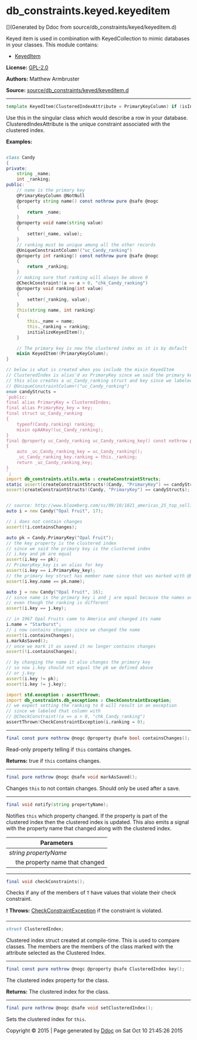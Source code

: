 # db_constraints.keyed.keyeditem

[](Generated by Ddoc from source/db_constraints/keyed/keyeditem.d)

Keyed item is used in combination with KeyedCollection to mimic databases in your classes.
This module contains:
  + [KeyedItem](#KeyedItem)

**License:**
[GPL-2.0](https://github.com/marmy28/db_constraints/blob/master/LICENSE)


**Authors:**
Matthew Armbruster


**Source:** [source/db_constraints/keyed/keyeditem.d](https://github.com/marmy28/db_constraints/tree/master/source/db_constraints/keyed/keyeditem.d)



***
<a name="KeyedItem" href="#KeyedItem"></a>
```d
template KeyedItem(ClusteredIndexAttribute = PrimaryKeyColumn) if (isInstanceOf!(UniqueConstraintColumn, ClusteredIndexAttribute))
```

Use this in the singular class which would describe a row in your
database. ClusteredIndexAttribute is the unique constraint associated with the clustered index.

**Examples:**


```d

class Candy
{
private:
    string _name;
    int _ranking;
public:
    // name is the primary key
    @PrimaryKeyColumn @NotNull
    @property string name() const nothrow pure @safe @nogc
    {
        return _name;
    }
    @property void name(string value)
    {
        setter(_name, value);
    }
    // ranking must be unique among all the other records
    @UniqueConstraintColumn!("uc_Candy_ranking")
    @property int ranking() const nothrow pure @safe @nogc
    {
        return _ranking;
    }
    // making sure that ranking will always be above 0
    @CheckConstraint!(a => a > 0, "chk_Candy_ranking")
    @property void ranking(int value)
    {
        setter(_ranking, value);
    }
    this(string name, int ranking)
    {
        this._name = name;
        this._ranking = ranking;
        initializeKeyedItem();
    }

    // The primary key is now the clustered index as it is by default
    mixin KeyedItem!(PrimaryKeyColumn);
}

// below is what is created when you include the mixin KeyedItem
// ClusteredIndex is alias'd as PrimaryKey since we said the primary key is our clustered index above.
// this also creates a uc_Candy_ranking struct and key since we labeled ranking with
// @UniqueConstraintColumn!("uc_Candy_ranking")
enum candyStructs =
`public:
final alias PrimaryKey = ClusteredIndex;
final alias PrimaryKey_key = key;
final struct uc_Candy_ranking
{
    typeof(Candy.ranking) ranking;
    mixin opAAKey!(uc_Candy_ranking);
}
final @property uc_Candy_ranking uc_Candy_ranking_key() const nothrow pure @safe @nogc
{
    auto _uc_Candy_ranking_key = uc_Candy_ranking();
    _uc_Candy_ranking_key.ranking = this._ranking;
    return _uc_Candy_ranking_key;
}
`;
import db_constraints.utils.meta : createConstraintStructs;
static assert(createConstraintStructs!(Candy, "PrimaryKey") == candyStructs);
assert(createConstraintStructs!(Candy, "PrimaryKey") == candyStructs);


// source: http://www.bloomberg.com/ss/09/10/1021_americas_25_top_selling_candies/10.htm
auto i = new Candy("Opal Fruit", 17);

// i does not contain changes
assert(!i.containsChanges);

auto pk = Candy.PrimaryKey("Opal Fruit");
// the key property is the clustered index
// since we said the primary key is the clustered index
// i.key and pk are equal
assert(i.key == pk);
// PrimaryKey_key is an alias for key
assert(i.key == i.PrimaryKey_key);
// the primary key struct has member name since that was marked with @PrimaryKeyColumn
assert(i.key.name == pk.name);

auto j = new Candy("Opal Fruit", 16);
// since name is the primary key i and j are equal because the names are equal
// even though the ranking is different
assert(i.key == j.key);

// in 1967 Opal Fruits came to America and changed its name
i.name = "Starburst";
// i now contains changes since we changed the name
assert(i.containsChanges);
i.markAsSaved();
// once we mark it as saved it no longer contains changes
assert(!i.containsChanges);

// by changing the name it also changes the primary key
// so now i.key should not equal the pk we defined above
// or j.key
assert(i.key != pk);
assert(i.key != j.key);

import std.exception : assertThrown;
import db_constraints.db_exceptions : CheckConstraintException;
// we expect setting the ranking to 0 will result in an exception
// since we labeled that column with
// @CheckConstraint!(a => a > 0, "chk_Candy_ranking")
assertThrown!CheckConstraintException(i.ranking = 0);

```

***
<a name="KeyedItem.containsChanges" href="#KeyedItem.containsChanges"></a>
```d
final const pure nothrow @nogc @property @safe bool containsChanges();

```

Read-only property telling if `this` contains changes.

**Returns:**
true if `this` contains changes.


***
<a name="KeyedItem.markAsSaved" href="#KeyedItem.markAsSaved"></a>
```d
final pure nothrow @nogc @safe void markAsSaved();

```

Changes `this` to not contain changes. Should only
be used after a save.


***
<a name="KeyedItem.notify" href="#KeyedItem.notify"></a>
```d
final void notify(string propertyName);

```

Notifies `this` which property changed. If the property is
part of the clustered index then the clustered index is updated.
This also emits a signal with the property name that changed
along with the clustered index.

Parameters |
---|
*string propertyName*|
&nbsp;&nbsp;&nbsp;&nbsp;the property name that changed|



***
<a name="KeyedItem.checkConstraints" href="#KeyedItem.checkConstraints"></a>
```d
final void checkConstraints();

```

Checks if any of the members of `T` have values that violate their check constraint.


:exclamation: **Throws:**
[CheckConstraintException](https://github.com/marmy28/db_constraints/wiki/db_exceptions#CheckConstraintException) if the constraint is violated.


***
<a name="KeyedItem.ClusteredIndex" href="#KeyedItem.ClusteredIndex"></a>
```d
struct ClusteredIndex;

```

Clustered index struct created at compile-time.
This is used to compare classes. The members
are the members of the class marked with the
attribute selected as the Clustered Index.


***
<a name="KeyedItem.key" href="#KeyedItem.key"></a>
```d
final const pure nothrow @nogc @property @safe ClusteredIndex key();

```

The clustered index property for the class.

**Returns:**
The clustered index for the class.


***
<a name="KeyedItem.setClusteredIndex" href="#KeyedItem.setClusteredIndex"></a>
```d
final pure nothrow @nogc @safe void setClusteredIndex();

```

Sets the clustered index for `this`.






Copyright :copyright: 2015 | Page generated by [Ddoc](http://dlang.org/ddoc.html) on Sat Oct 10 21:45:26 2015

